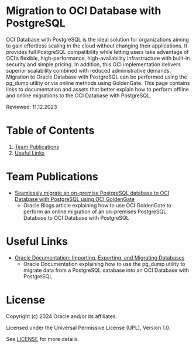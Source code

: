 # Migration to OCI Database with PostgreSQL
 
OCI Database with PostgreSQL is the ideal solution for organizations aiming to gain effortless scaling in the cloud without changing their applications. It provides full PostgreSQL compatibility while letting users take advantage of OCI’s flexible, high-performance, high-availability infrastructure with built-in security and simple pricing. In addition, this OCI implementation delivers superior scalability combined with reduced administrative demands. Migration to Oracle Database with PostgreSQL can be performed using the pg_dump utility or via online methods using GoldenGate. This page contains links to documentation and assets that better explain how to perform offline and online migrations to the OCI Database with PostgreSQL.

Reviewed: 11.12.2023
 
# Table of Contents
 
1. [Team Publications](#team-publications)
2. [Useful Links](#useful-links)
 
# Team Publications
 
- [Seamlessly migrate an on-premise PostgreSQL database to OCI Database with PostgreSQL using OCI GoldenGate](https://blogs.oracle.com/dataintegration/post/seamlessly-migrate-an-onpremise-postgresql-database-to-oci-database-with-postgresql-online-with-oci-goldengate)
    - Oracle Blogs article explaining how to use OCI GoldenGate to perform an online migration of an on-premises PostgreSQL Database to OCI Database with PostgreSQL
 
# Useful Links

- [Oracle Documentation: Importing, Exporting, and Migrating Databases](https://docs.oracle.com/en-us/iaas/Content/postgresql/import-export-migrate.htm)
    -   Oracle Documentation explaining how to use the pg_dump utility to migrate data from a PostgreSQL database into an OCI Database with PostgreSQL
 
# License
 
Copyright (c) 2024 Oracle and/or its affiliates.
 
Licensed under the Universal Permissive License (UPL), Version 1.0.
 
See [LICENSE](https://github.com/oracle-devrel/technology-engineering/blob/main/LICENSE) for more details.
